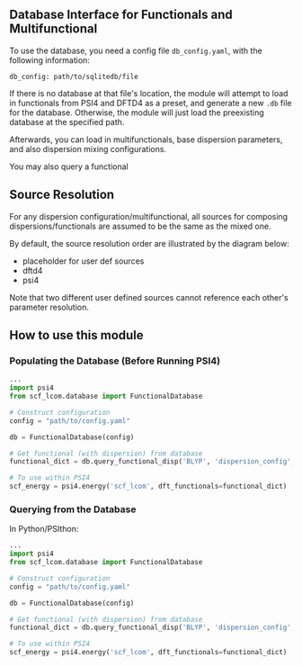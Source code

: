 Database Interface for Functionals and Multifunctional
---

To use the database, you need a config file `db_config.yaml`, with the following information:
```
db_config: path/to/sqlitedb/file
```

If there is no database at that file's location, the module will attempt to load in functionals from PSI4 and DFTD4 as a preset, and generate a new `.db` file for the database. Otherwise, the module
will just load the preexisting database at the specified path.

Afterwards, you can load in multifunctionals, base dispersion parameters, and also dispersion mixing configurations. 

You may also query a functional 




Source Resolution
---
For any dispersion configuration/multifunctional, all sources
for composing dispersions/functionals are assumed to be the same 
as the mixed one.

By default, the source resolution order are illustrated by the diagram below:
- placeholder for user def sources
- dftd4
- psi4 

Note that two different user defined sources cannot reference each other's parameter resolution.


How to use this module
---

### Populating the Database (Before Running PSI4)
```python
...
import psi4
from scf_lcom.database import FunctionalDatabase

# Construct configuration
config = "path/to/config.yaml"

db = FunctionalDatabase(config)

# Get functional (with dispersion) from database
functional_dict = db.query_functional_disp('BLYP', 'dispersion_config', 'source', format='psi4')

# To use within PSI4
scf_energy = psi4.energy('scf_lcom', dft_functionals=functional_dict)
```



### Querying from the Database

In Python/PSIthon:
```python
...
import psi4
from scf_lcom.database import FunctionalDatabase

# Construct configuration
config = "path/to/config.yaml"

db = FunctionalDatabase(config)

# Get functional (with dispersion) from database
functional_dict = db.query_functional_disp('BLYP', 'dispersion_config', 'source', format='psi4')

# To use within PSI4
scf_energy = psi4.energy('scf_lcom', dft_functionals=functional_dict)
```











